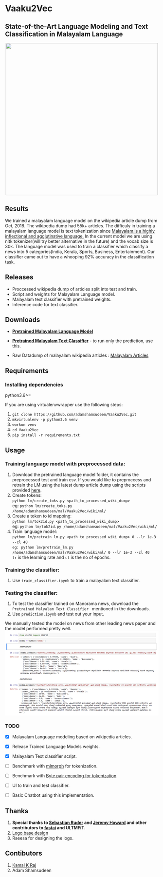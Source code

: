 # Vaaku2Vec
State-of-the-Art Language Modeling and Text Classification in Malayalam Language
---


<p align="center">
<img src="https://raw.githubusercontent.com/adamshamsudeen/Vaaku2Vec/master/img/logo.png" width="500" height="500" />
</p>


## Results
We trained a malayalam language model on the wikipedia article dump from Oct, 2018. The wikipedia dump had 55k+ articles. The difficuly in training a malayalam language model is text tokenization since [Malayalam is a highly inflectional and agglutinative language.](https://thottingal.in/blog/2017/11/26/towards-a-malayalam-morphology-analyser/) In the current model we are using nltk tokenizer(will try better alternative in the future) and the vocab size is 30k. The language model was used to train a classifier which classify a news into 5 categories(India, Kerala, Sports, Business, Entertainment). Our classifier came out to have a whooping 92% accuracy in the classification task.  


## Releases

- Proccessed wikipedia dump of articles split into test and train.
- Script and weights for Malayalam Language model.
- Malayalam text classifier with pretrained weights.
- Inference code for text classifier.

## Downloads
- [**Pretrained Malayalam Language Model**](https://www.dropbox.com/sh/a9wmsg5cjpzmyg1/AABmyHP-4bLmqrwJSB5-KeU1a?dl=0) 

- [**Pretrained Malayalam Text Classifier**](https://www.dropbox.com/sh/60j4ps03j5uwz3p/AAAaMehzzsqUmSCiO9Meshc3a?dl=0) - to run only the prediction, use this.  
- Raw Datadump of malayalam wikipedia articles : [Malayalam Articles](https://dumps.wikimedia.org/mlwiki/latest/mlwiki-latest-pages-articles.xml.bz2) 

## Requirements

### Installing dependencies
python3.6>=

If you are using virtualenvwrapper use the following steps:
1. `git clone https://github.com/adamshamsudeen/Vaaku2Vec.git`
2. `mkvirtualenv -p python3.6 venv`  
3. `workon venv`
4. `cd Vaaku2Vec`
5. `pip install -r requirements.txt`

## Usage
### Training language model with  preprocessed data:
1. Download the pretrained language model folder, it contains the preprocessed test and train csv. If you would like to preproccess and retrain the LM using the latest dump article dump using the scripts provided [here](https://github.com/fastai/fastai/tree/master/courses/dl2/imdb_scripts).
2. Create tokens:  
 `python lm/create_toks.py <path_to_processed_wiki_dump>`  
eg: `python lm/create_toks.py /home/adamshamsudeen/mal/Vaaku2Vec/wiki/ml/`
3. Create a token to id mapping:  
 `python lm/tok2id.py <path_to_processed_wiki_dump>`  
eg: `python lm/tok2id.py /home/adamshamsudeen/mal/Vaaku2Vec/wiki/ml/`
4. Train language model:  
`python lm/pretrain_lm.py <path_to_processed_wiki_dump> 0 --lr 1e-3 --cl 40`  
`eg: python lm/pretrain_lm.py /home/adamshamsudeen/mal/Vaaku2Vec/wiki/ml/ 0 --lr 1e-3 --cl 40`  
`lr` is the learning rate and `cl` is the no of epochs.
 
### Training the classifier:

1. Use `train_classifier.ipynb` to train a malayalam text classifier.

### Testing the classifier:

1. To test the classifier trained on Manorama news, download the `Pretrained Malyalam Text Classifier ` mentioned in the downloads.
2. Use `prediction.ipynb` and test out your input.

We manually tested the model on news from other leading news paper and the model performed pretty well.
![result](img/result.png)




### TODO
- [x] Malayalam Language modeling based on wikipedia articles.
- [x] Release Trained Language Models weights.
- [x] Malayalam Text classifier script.
- [ ] Benchmark with [mlmorph](https://gitlab.com/smc/mlmorph) for tokenization.
- [ ] Benchmark with [Byte pair encoding for tokenization](https://nlp.h-its.org/bpemb/ml/)
- [ ] UI to train and test classifier.
- [ ] Basic Chatbot using this implementation.



## Thanks

1. **Special thanks to [Sebastian Ruder](https://github.com/sebastianruder/) and [Jeremy Howard](https://github.com/jph00) and other contributors to [fastai](https://github.com/fastai/fastai) and ULTMFiT.**  
 2. [Logo base design](https://www.behance.net/gallery/538239/Creativity)  
 3. Raeesa for designing the logo.


## Contibutors

1. [Kamal K Raj](https://github.com/kamalkraj)
2. Adam Shamsudeen
